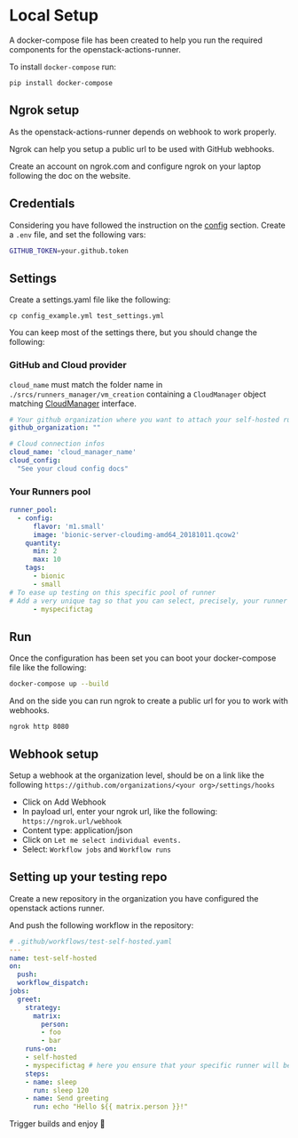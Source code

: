 # Local Setup

A docker-compose file has been created to help you run the required components for the openstack-actions-runner.

To install `docker-compose` run:
```shell
pip install docker-compose
```

## Ngrok setup

As the openstack-actions-runner depends on webhook to work properly.

Ngrok can help you setup a public url to be used with GitHub webhooks.

Create an account on ngrok.com and configure ngrok on your laptop following the doc on the website.

## Credentials

Considering you have followed the instruction on the [config](config.md) section. Create a `.env` file, and set the following vars:
```bash
GITHUB_TOKEN=your.github.token
```

## Settings

Create a settings.yaml file like the following:
```
cp config_example.yml test_settings.yml
```

You can keep most of the settings there, but you should change the following:

### GitHub and Cloud provider
`cloud_name` must match the folder name in `./srcs/runners_manager/vm_creation` containing a `CloudManager` object matching
[CloudManager](../srcs/runners_manager/vm_creation/CloudManager.py) interface.
```yaml
# Your github organization where you want to attach your self-hosted runners
github_organization: ""

# Cloud connection infos
cloud_name: 'cloud_manager_name'
cloud_config:
  "See your cloud config docs"
```

###  Your Runners pool
```yaml
runner_pool:
  - config:
      flavor: 'm1.small'
      image: 'bionic-server-cloudimg-amd64_20181011.qcow2'
    quantity:
      min: 2
      max: 10
    tags:
      - bionic
      - small
# To ease up testing on this specific pool of runner
# Add a very unique tag so that you can select, precisely, your runner
      - myspecifictag
```

## Run

Once the configuration has been set you can boot your docker-compose file like the following:
```bash
docker-compose up --build
```

And on the side you can run ngrok to create a public url for you to work with webhooks.

```
ngrok http 8080
```

## Webhook setup

Setup a webhook at the organization level, should be on a link like the following
`https://github.com/organizations/<your org>/settings/hooks`

* Click on Add Webhook
* In payload url, enter your ngrok url, like the following:
`https://ngrok.url/webhook`
* Content type: application/json
* Click on `Let me select individual events.`
* Select: `Workflow jobs` and `Workflow runs`


## Setting up your testing repo

Create a new repository in the organization you have configured the openstack actions runner.

And push the following workflow in the repository:

```yaml
# .github/workflows/test-self-hosted.yaml
---
name: test-self-hosted
on:
  push:
  workflow_dispatch:
jobs:
  greet:
    strategy:
      matrix:
        person:
        - foo
        - bar
    runs-on:
    - self-hosted
    - myspecifictag # here you ensure that your specific runner will be called
    steps:
    - name: sleep
      run: sleep 120
    - name: Send greeting
      run: echo "Hello ${{ matrix.person }}!"
```

Trigger builds and enjoy :beers:
